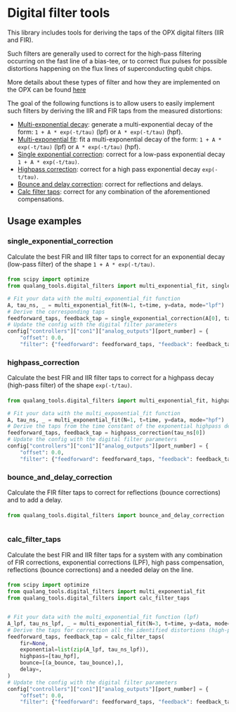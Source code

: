 # Digital filter tools
This library includes tools for deriving the taps of the OPX digital filters (IIR and FIR).

Such filters are generally used to correct for the high-pass filtering occurring on the fast line of a bias-tee, 
or to correct flux pulses for possible distortions happening on the flux lines of superconducting qubit chips.

More details about these types of filter and how they are implemented on the OPX can be found [here](https://docs.quantum-machines.co/1.1.7/qm-qua-sdk/docs/Guides/output_filter/?h=iir#output-filter)

The goal of the following functions is to allow users to easily implement such filters by deriving the IIR and FIR taps 
from the measured distortions:
* [Multi-exponential decay](#singleexponentialcorrection): generate a multi-exponential decay of the form: `1 + A * exp(-t/tau)` (lpf) or `A * exp(-t/tau)` (hpf).
* [Multi-exponential fit](#singleexponentialcorrection): fit a multi-exponential decay of the form: `1 + A * exp(-t/tau)` (lpf) or `A * exp(-t/tau)` (hpf).
* [Single exponential correction](#singleexponentialcorrection): correct for a low-pass exponential decay `1 + A * exp(-t/tau)`.
* [Highpass correction](#highpasscorrection): correct for a high pass exponential decay `exp(-t/tau)`.
* [Bounce and delay correction](#bounceanddelaycorrection): correct for reflections and delays.
* [Calc filter taps](#calcfiltertaps): correct for any combination of the aforementioned compensations.

## Usage examples

### single_exponential_correction
Calculate the best FIR and IIR filter taps to correct for an exponential decay (low-pass filter) of the shape
`1 + A * exp(-t/tau)`.

#### 
```python
from scipy import optimize
from qualang_tools.digital_filters import multi_exponential_fit, single_exponential_correction

# Fit your data with the multi_exponential_fit function
A, tau_ns, _ = multi_exponential_fit(N=1, t=time, y=data, mode="lpf")
# Derive the corresponding taps
feedforward_taps, feedback_tap = single_exponential_correction(A[0], tau_ns[0])
# Update the config with the digital filter parameters
config["controllers"]["con1"]["analog_outputs"][port_number] = {
    "offset": 0.0, 
    "filter": {"feedforward": feedforward_taps, "feedback": feedback_tap}}
```

### highpass_correction
Calculate the best FIR and IIR filter taps to correct for a highpass decay (high-pass filter) of the shape `exp(-t/tau)`.

#### 
```python
from qualang_tools.digital_filters import multi_exponential_fit, highpass_correction

# Fit your data with the multi_exponential_fit function
A, tau_ns, _ = multi_exponential_fit(N=1, t=time, y=data, mode="hpf")
# Derive the taps from the time constant of the exponential highpass decay tau
feedforward_taps, feedback_tap = highpass_correction(tau_ns[0])
# Update the config with the digital filter parameters
config["controllers"]["con1"]["analog_outputs"][port_number] = {
    "offset": 0.0, 
    "filter": {"feedforward": feedforward_taps, "feedback": feedback_tap}}
```

### bounce_and_delay_correction
Calculate the FIR filter taps to correct for reflections (bounce corrections) and to add a delay.

#### 
```python
from qualang_tools.digital_filters import bounce_and_delay_correction



```

### calc_filter_taps
Calculate the best FIR and IIR filter taps for a system with any combination of FIR corrections, exponential
corrections (LPF), high pass compensation, reflections (bounce corrections) and a needed delay on the line.

#### 
```python
from scipy import optimize
from qualang_tools.digital_filters import multi_exponential_fit
from qualang_tools.digital_filters import calc_filter_taps


# Fit your data with the multi_exponential_fit function (lpf)
A_lpf, tau_ns_lpf, _ = multi_exponential_fit(N=3, t=time, y=data, mode="lpf")
# Derive the taps for correction all the identified distortions (high-pass, low-pass, reflection and delay) 
feedforward_taps, feedback_tap = calc_filter_taps(
    fir=None,
    exponential=list(zip(A_lpf, tau_ns_lpf)),
    highpass=[tau_hpf],
    bounce=[(a_bounce, tau_bounce),],
    delay=,
)
# Update the config with the digital filter parameters
config["controllers"]["con1"]["analog_outputs"][port_number] = {
    "offset": 0.0, 
    "filter": {"feedforward": feedforward_taps, "feedback": feedback_tap}}
```

